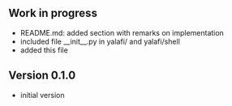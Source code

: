 Work in progress
----------------
- README.md: added section with remarks on implementation
- included file \_\_init\_\_.py in yalafi/ and yalafi/shell
- added this file

Version 0.1.0
-------------
- initial version

